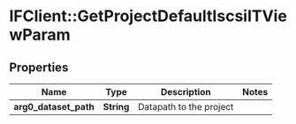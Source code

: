 # IFClient::GetProjectDefaultIscsiITViewParam

## Properties
Name | Type | Description | Notes
------------ | ------------- | ------------- | -------------
**arg0_dataset_path** | **String** | Datapath to the project | 


